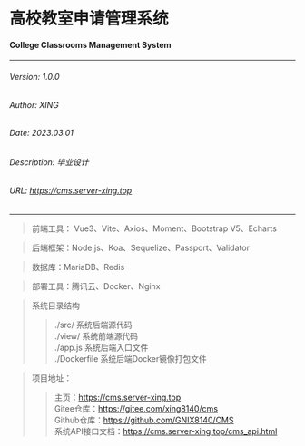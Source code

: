 # 高校教室申请管理系统
#### College Classrooms Management System

---

###### Version: 1.0.0
###### Author: XING
###### Date: 2023.03.01
###### Description: 毕业设计
###### URL: https://cms.server-xing.top

---
> 前端工具： Vue3、Vite、Axios、Moment、Bootstrap V5、Echarts

> 后端框架：Node.js、Koa、Sequelize、Passport、Validator

> 数据库：MariaDB、Redis

> 部署工具：腾讯云、Docker、Nginx

> 系统目录结构
>> ./src/ 系统后端源代码 \
>> ./view/ 系统前端源代码 \
>> ./app.js 系统后端入口文件 \
>> ./Dockerfile 系统后端Docker镜像打包文件

> 项目地址：
>> 主页：https://cms.server-xing.top \
>> Gitee仓库：https://gitee.com/xing8140/cms \
>> Github仓库：https://github.com/GNIX8140/CMS \
>> 系统API接口文档：https://cms.server-xing.top/cms_api.html
